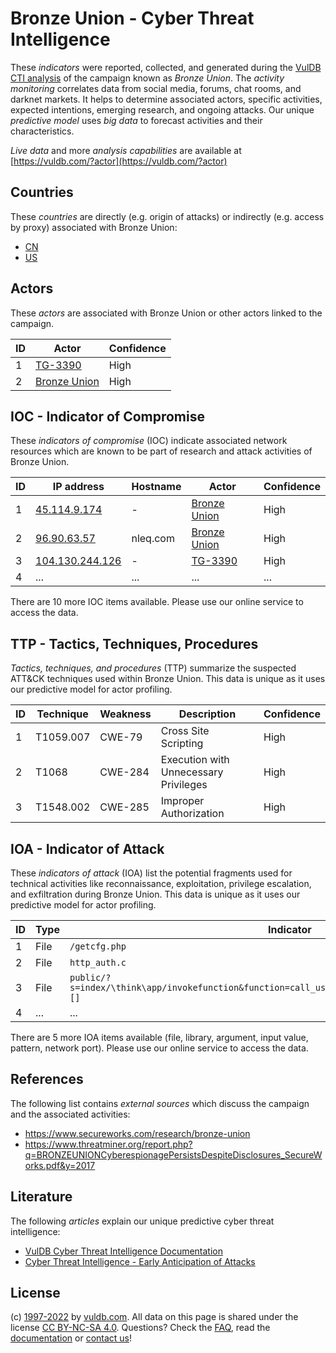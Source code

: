 # Bronze Union - Cyber Threat Intelligence

These _indicators_ were reported, collected, and generated during the [VulDB CTI analysis](https://vuldb.com/?kb.cti) of the campaign known as _Bronze Union_. The _activity monitoring_ correlates data from social media, forums, chat rooms, and darknet markets. It helps to determine associated actors, specific activities, expected intentions, emerging research, and ongoing attacks. Our unique _predictive model_ uses _big data_ to forecast activities and their characteristics.

_Live data_ and more _analysis capabilities_ are available at [https://vuldb.com/?actor](https://vuldb.com/?actor)

## Countries

These _countries_ are directly (e.g. origin of attacks) or indirectly (e.g. access by proxy) associated with Bronze Union:

* [CN](https://vuldb.com/?country.cn)
* [US](https://vuldb.com/?country.us)

## Actors

These _actors_ are associated with Bronze Union or other actors linked to the campaign.

ID | Actor | Confidence
-- | ----- | ----------
1 | [TG-3390](https://vuldb.com/?actor.tg-3390) | High
2 | [Bronze Union](https://vuldb.com/?actor.bronze_union) | High

## IOC - Indicator of Compromise

These _indicators of compromise_ (IOC) indicate associated network resources which are known to be part of research and attack activities of Bronze Union.

ID | IP address | Hostname | Actor | Confidence
-- | ---------- | -------- | ----- | ----------
1 | [45.114.9.174](https://vuldb.com/?ip.45.114.9.174) | - | [Bronze Union](https://vuldb.com/?actor.bronze_union) | High
2 | [96.90.63.57](https://vuldb.com/?ip.96.90.63.57) | nleq.com | [Bronze Union](https://vuldb.com/?actor.bronze_union) | High
3 | [104.130.244.126](https://vuldb.com/?ip.104.130.244.126) | - | [TG-3390](https://vuldb.com/?actor.tg-3390) | High
4 | ... | ... | ... | ...

There are 10 more IOC items available. Please use our online service to access the data.

## TTP - Tactics, Techniques, Procedures

_Tactics, techniques, and procedures_ (TTP) summarize the suspected ATT&CK techniques used within Bronze Union. This data is unique as it uses our predictive model for actor profiling.

ID | Technique | Weakness | Description | Confidence
-- | --------- | -------- | ----------- | ----------
1 | T1059.007 | CWE-79 | Cross Site Scripting | High
2 | T1068 | CWE-284 | Execution with Unnecessary Privileges | High
3 | T1548.002 | CWE-285 | Improper Authorization | High

## IOA - Indicator of Attack

These _indicators of attack_ (IOA) list the potential fragments used for technical activities like reconnaissance, exploitation, privilege escalation, and exfiltration during Bronze Union. This data is unique as it uses our predictive model for actor profiling.

ID | Type | Indicator | Confidence
-- | ---- | --------- | ----------
1 | File | `/getcfg.php` | Medium
2 | File | `http_auth.c` | Medium
3 | File | `public/?s=index/\think\app/invokefunction&function=call_user_func_array&vars[0]=system&vars[1][]` | High
4 | ... | ... | ...

There are 5 more IOA items available (file, library, argument, input value, pattern, network port). Please use our online service to access the data.

## References

The following list contains _external sources_ which discuss the campaign and the associated activities:

* https://www.secureworks.com/research/bronze-union
* https://www.threatminer.org/report.php?q=BRONZEUNIONCyberespionagePersistsDespiteDisclosures_SecureWorks.pdf&y=2017

## Literature

The following _articles_ explain our unique predictive cyber threat intelligence:

* [VulDB Cyber Threat Intelligence Documentation](https://vuldb.com/?kb.cti)
* [Cyber Threat Intelligence - Early Anticipation of Attacks](https://www.scip.ch/en/?labs.20201022)

## License

(c) [1997-2022](https://vuldb.com/?kb.changelog) by [vuldb.com](https://vuldb.com/?kb.about). All data on this page is shared under the license [CC BY-NC-SA 4.0](https://creativecommons.org/licenses/by-nc-sa/4.0/). Questions? Check the [FAQ](https://vuldb.com/?kb.faq), read the [documentation](https://vuldb.com/?kb) or [contact us](https://vuldb.com/?contact)!
